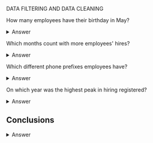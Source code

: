 DATA FILTERING AND DATA CLEANING 

How many employees have their birthday in May?

  
<details>

  <summary>Answer</summary>
  

```
Two employees have their birthday in May.
```
Code

```ruby

SELECT
  COUNT(NEWDATE) AS NUMBER_OF_EMPLOYEES_BIRTHDAY_MAY
FROM
  (SELECT
    SUBSTRING(date(HireDate),6,2) AS NEWDATE
  FROM
    Employee
  WHERE
    NEWDATE = '05')

```
</details>

Which months count with more employees' hires?
  
<details>

  <summary>Answer</summary>
  

```
October and May with 2 hires each
```
Code

```ruby
SELECT
    SUBSTRING(date(HireDate),6,2) AS MONTH, COUNT(HireDate) as NUMBER_OF_HIRES
FROM
    Employee
GROUP BY
  MONTH 
ORDER BY
  2 DESC

```
</details>

Which different phone prefixes employees have?

<details>

  <summary>Answer</summary>
  

```
2
```
Code

```ruby
SELECT

```
</details>

On which year was the highest peak in hiring registered?

<details>

  <summary>Answer</summary>
  

```
2
```
Code

```ruby
SELECT

```
</details>

## Conclusions 

<details>

  <summary>Answer</summary>
  

```
2
```
